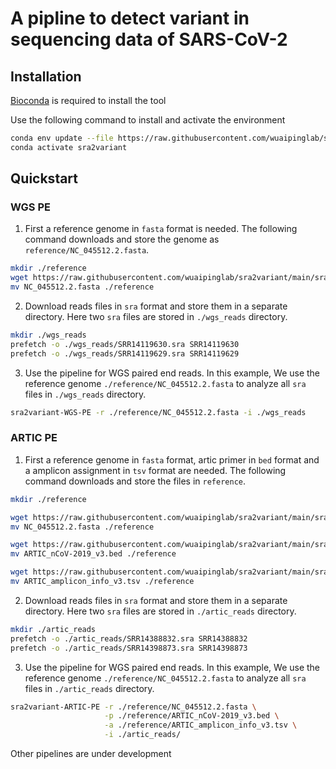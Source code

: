 # A pipline to detect variant in sequencing data of SARS-CoV-2


## Installation

[Bioconda](https://bioconda.github.io/user/install.html#install-conda) is required to install the tool

Use the following command to install and activate the environment

```bash
conda env update --file https://raw.githubusercontent.com/wuaipinglab/sra2variant/main/environment.yml
conda activate sra2variant
```

## Quickstart

### WGS PE
1. First a reference genome in `fasta` format is needed. The following command downloads and store the genome as `reference/NC_045512.2.fasta`.

```bash
mkdir ./reference
wget https://raw.githubusercontent.com/wuaipinglab/sra2variant/main/sra2variant/data/NC_045512.2.fasta
mv NC_045512.2.fasta ./reference
```

2. Download reads files in `sra` format and store them in a separate directory. Here two `sra` files are stored in `./wgs_reads` directory.

```bash
mkdir ./wgs_reads
prefetch -o ./wgs_reads/SRR14119630.sra SRR14119630
prefetch -o ./wgs_reads/SRR14119629.sra SRR14119629
```

3. Use the pipeline for WGS paired end reads. In this example, We use the reference genome `./reference/NC_045512.2.fasta` to analyze all `sra` files in `./wgs_reads` directory.

```bash
sra2variant-WGS-PE -r ./reference/NC_045512.2.fasta -i ./wgs_reads
```

### ARTIC PE

1. First a reference genome in `fasta` format, artic primer in `bed` format and a amplicon assignment in `tsv` format are needed. The following command downloads and store the files in `reference`.

```bash
mkdir ./reference

wget https://raw.githubusercontent.com/wuaipinglab/sra2variant/main/sra2variant/data/NC_045512.2.fasta
mv NC_045512.2.fasta ./reference

wget https://raw.githubusercontent.com/wuaipinglab/sra2variant/main/sra2variant/data/ARTIC_nCoV-2019_v3.bed
mv ARTIC_nCoV-2019_v3.bed ./reference

wget https://raw.githubusercontent.com/wuaipinglab/sra2variant/main/sra2variant/data/ARTIC_amplicon_info_v3.tsv
mv ARTIC_amplicon_info_v3.tsv ./reference
```

2. Download reads files in `sra` format and store them in a separate directory. Here two `sra` files are stored in `./artic_reads` directory.

```bash
mkdir ./artic_reads
prefetch -o ./artic_reads/SRR14388832.sra SRR14388832
prefetch -o ./artic_reads/SRR14398873.sra SRR14398873
```

3. Use the pipeline for WGS paired end reads. In this example, We use the reference genome `./reference/NC_045512.2.fasta` to analyze all `sra` files in `./artic_reads` directory.

```bash
sra2variant-ARTIC-PE -r ./reference/NC_045512.2.fasta \
                     -p ./reference/ARTIC_nCoV-2019_v3.bed \
                     -a ./reference/ARTIC_amplicon_info_v3.tsv \
                     -i ./artic_reads/
```

Other pipelines are under development
